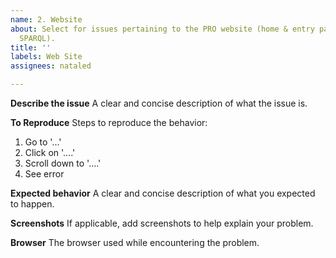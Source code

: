 ```yaml
---
name: 2. Website
about: Select for issues pertaining to the PRO website (home & entry pages, searches,
  SPARQL).
title: ''
labels: Web Site
assignees: nataled

---
```


**Describe the issue**
A clear and concise description of what the issue is.

**To Reproduce**
Steps to reproduce the behavior:
1. Go to '...'
2. Click on '....'
3. Scroll down to '....'
4. See error

**Expected behavior**
A clear and concise description of what you expected to happen.

**Screenshots**
If applicable, add screenshots to help explain your problem.

**Browser**
The browser used while encountering the problem.

